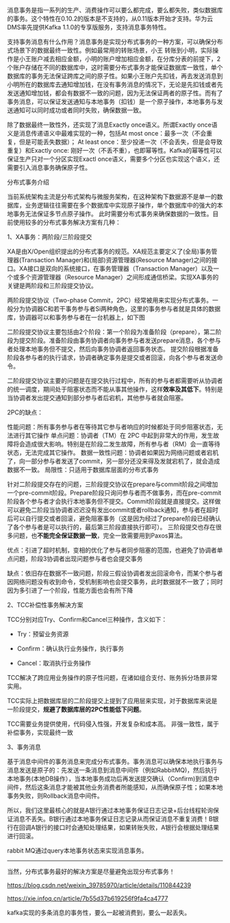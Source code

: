 消息事务是指一系列的生产、消费操作可以要么都完成，要么都失败，类似数据库的事务。这个特性在0.10.2的版本是不支持的，从0.11版本开始才支持。华为云DMS率先提供Kafka 1.1.0的专享版服务，支持消息事务特性。      


支持事务消息有什么作用？消息事务是实现分布式事务的一种方案，可以确保分布式场景下的数据最终一致性。例如最常用的转账场景，小王 转账到小明，实际操作是小王账户减去相应金额，小明的账户增加相应金额，在分库分表的前提下，2个账户存储在不同的数据库中，这时需要分布式事务才能保证数据库一致性，单个数据库的事务无法保证跨库之间的原子性。如果小王账户先扣钱，再去发送消息到小明所在的数据库去通知增加钱，在没有事务消息的情况下，无论是先扣钱或者先发送通知增加钱，都会有数据不一致的问题，因为无法保证两者的原子性。而有了事务消息，可以保证发送通知与本地事务（扣钱）是一个原子操作，本地事务与发送通知可以同时成功或者同时失败，确保数据一致。


除了数据最终一致性外，还实现了消息Exactly once语义。所谓Exactly once语义是消息传递语义中最难实现的一种，包括At most once：最多一次（不会重复，但是可能丢失数据）； At least once：至少投递一次（不会丢失，但是会导致重复）和Exactly  once: 刚好一次（不丢不重），也即幂等性。Kafka的幂等性可以保证生产只对一个分区实现Exactl once语义，需要多个分区也实现这个语义，还需要引入消息事务确保原子性。

 
分布式事务介绍

当前系统架构主流是分布式架构与微服务架构，在这种架构下数据源不是单一的数据库，业务逻辑往往需要在多个数据库中实现原子操作，单个数据库中的强大的本地事务无法保证多节点原子操作。 此时需要分布式事务来确保数据的一致性。目前使用较多的分布式事务解决方案有几种：

1、XA事务：两阶段/三阶段提交

XA是由X/Open组织提出的分布式事务的规范。XA规范主要定义了(全局)事务管理器(Transaction Manager)和(局部)资源管理器(Resource Manager)之间的接口。XA接口是双向的系统接口，在事务管理器（Transaction Manager）以及一个或多个资源管理器（Resource Manager）之间形成通信桥梁。实现XA事务的关键是两阶段和三阶段提交协议。

两阶段提交协议（Two-phase Commit，2PC）经常被用来实现分布式事务。一般分为协调器C和若干事务参与者Si两种角色，这里的事务参与者就是具体的数据库，协调器可以和事务参与者在一台机器上，如下图


二阶段提交协议主要包括由2个阶段：第一个阶段为准备阶段（prepare），第二阶段为提交阶段。准备阶段由事务协调者向事务参与者发送prepare消息，各个参与者处理本地事务但不提交，然后向事务协调者返回事务状态。 提交阶段根据准备阶段各参与者的执行请求，协调者确定事务是提交或者回滚，向各个参与者发送命令。

二阶段提交协议主要的问题是在提交执行过程中，所有的参与者都需要听从协调者的统一调度，期间处于阻塞状态而不能从事其他操作，这样**效率及其低下**。特别是当协调者发出提交通知到部分参与者后宕机，其他参与者就会阻塞。

2PC的缺点：

性能问题：所有事务参与者在等待其它参与者响应的时候都处于同步阻塞状态，无法进行其它操作
单点问题：协调者（TM）在 2PC 中起到非常大的作用，发生故障将会造成很大影响。特别是在阶段二发生故障，所有参与者（RM）会一直等待状态，无法完成其它操作。
数据一致性问题：协调者如果因为网络问题或者宕机了，向一部分参与者发送了commit，另一部分还没来得及发就宕机了，就会造成数据不一致。
局限性：只适用于数据库层面的分布式事务


针对二阶段提交存在的问题，三阶段提交协议在prepare与commit阶段之间增加一个pre-commit阶段。Prepare阶段只询问参与者而不做事务，而在pre-commit阶段各个参与者才会执行本地事务但不提交。Commit阶段就是直接提交。这样做可以避免二阶段当协调者迟迟没有发出commit或者rollback通知，参与者在超时后可以自行提交或者回滚，避免阻塞事务（这是因为经过了prepare阶段已经确认了各个参与者是可以执行的，最后第三阶段直接执行即可）。 三阶段提交也存在很多问题，也**不能完全保证数据一致**，完全一致需要用到Paxos算法。

优点：引进了超时机制，变相的优化了参与者同步阻塞的范围，也避免了协调者单点问题，阶段3协调者出现问题参与者也会提交事务

缺点：依旧存在数据不一致问题，阶段三假设协调者发出回滚命令，而某个参与者因网络问题没有收到命令，受机制影响也会提交事务，此时数据就不一致了；同时因为多引进了一个阶段，性能方面也会有所下降


2、TCC补偿性事务解决方案

TCC分别对应Try、Confirm和Cancel三种操作，含义如下：

 - Try：预留业务资源

 - Confirm：确认执行业务操作，执行事务

 - Cancel：取消执行业务操作

TCC解决了跨应用业务操作的原子性问题，在诸如组合支付、账务拆分场景非常实用。

TCC实际上把数据库层的二阶段提交上提到了应用层来实现，对于数据库来说是一阶段提交，**规避了数据库层的2PC性能低下问题**。

TCC需要业务提供使用，代码侵入性强，开发复杂和成本高。
非强一致性，属于补偿事务，实现最终一致

3、事务消息

基于消息中间件的事务消息来完成分布式事务。事务消息可以确保本地执行事务与消息发送是原子的：先发送一条消息到消息中间件（例如RabbitMQ)，然后执行本地事务(本地DB操作），当本地事务成功后再发送提交确认（Confirm)到消息中间件，然后这条消息才能被其他业务消费者所能感知，从而确保原子性；如果本地事务失败，则Rollback消息中间件。

 所以，我们这里最核心的就是A银行通过本地事务保证日志记录+后台线程轮询保证消息不丢失。B银行通过本地事务保证日志记录从而保证消息不重复消费！B银行在回调A银行的接口时会通知处理结果，如果转账失败，A银行会根据处理结果进行回滚。

 rabbit MQ通过query本地事务状态来实现消息事务。

 ---


当然，分布式事务最好的解决方案是尽量避免出现分布式事务！

https://blog.csdn.net/weixin_39785970/article/details/110844239


https://xie.infoq.cn/article/7b55d37b619256f9fa4ca4777

kafka实现的多条消息的事务性，要么一起被消费到，要么一起丢失。
